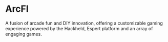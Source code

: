 # ArcFI
A fusion of arcade fun and DIY innovation, offering a customizable gaming experience powered by the Hackheld, Espert platform and an array of engaging games.
